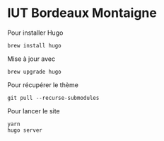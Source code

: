 # IUT Bordeaux Montaigne

Pour installer Hugo
```
brew install hugo
```
Mise à jour avec
```
brew upgrade hugo
```


Pour récupérer le thème
```
git pull --recurse-submodules
```


Pour lancer le site
```
yarn
hugo server
```
